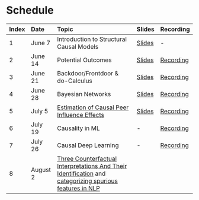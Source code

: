 # Schedule

| Index | Date | Topic | Slides | Recording |
|:----|:-------------|:-------------|:---------|:---------|
| 1 | June 7 | Introduction to Structural Causal Models | [Slides](slides/causal-reading-group-23_week1.pdf) | - |
| 2 | June 14 | Potential Outcomes | [Slides](slides/causal-reading-group-23_week2.pdf) | [Recording](videos/week2_recording.mp4) |
| 3 | June 21 | Backdoor/Frontdoor & do-Calculus | [Slides](slides/causal-reading-group-23_week3.pdf)| [Recording](videos/week3_recording.mp4) |
| 4 | June 28 | Bayesian Networks | [Slides](slides/causal-reading-group-23_week4.pdf) | [Recording](videos/week4_recording.mp4) |
| 5 | July 5 | [Estimation of Causal Peer Influence Effects](https://proceedings.mlr.press/v28/toulis13.html) | [Slides](slides/causal-reading-group-23_week5.pdf) | [Recording](videos/week5_recording.mp4) |
| 6 | July 19 | Causality in ML | - | [Recording](videos/week6_recording.mp4) |
| 7 | July 26 | Causal Deep Learning | - | [Recording](https://drive.google.com/file/d/1czaLh6RADAvzrI_iFsJUiZrfXDHYt_9y/view?usp=sharing) |
| 8 | August 2 | [Three Counterfactual Interpretations And Their Identification](https://ftp.cs.ucla.edu/pub/stat_ser/r260-reprint.pdf) and [categorizing spurious features in NLP](https://aclanthology.org/2022.emnlp-main.666/) | | |
